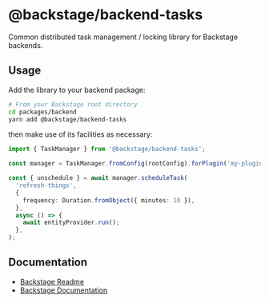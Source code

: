 # @backstage/backend-tasks

Common distributed task management / locking library for Backstage backends.

## Usage

Add the library to your backend package:

```sh
# From your Backstage root directory
cd packages/backend
yarn add @backstage/backend-tasks
```

then make use of its facilities as necessary:

```typescript
import { TaskManager } from '@backstage/backend-tasks';

const manager = TaskManager.fromConfig(rootConfig).forPlugin('my-plugin');

const { unschedule } = await manager.scheduleTask(
  'refresh-things',
  {
    frequency: Duration.fromObject({ minutes: 10 }),
  },
  async () => {
    await entityProvider.run();
  },
);
```

## Documentation

- [Backstage Readme](https://github.com/backstage/backstage/blob/master/README.md)
- [Backstage Documentation](https://github.com/backstage/backstage/blob/master/docs/README.md)
